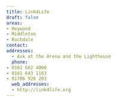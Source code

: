 ```yaml
---
title: Link4Life
draft: false
areas:
- Heywood
- Middleton
- Rochdale
contact: 
addresses:
  - Ask at the Arena and the Lighthouse
  phone:
- 0161 662 4000
- 0161 643 1163
- 01706 926 203
  web_addresses:
  - http://link4life.org
---
```


